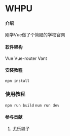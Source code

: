 # WHPU

#### 介绍
刚学Vue做了个简陋的学校官网

#### 软件架构
Vue
Vue-router
Vant

#### 安装教程

  `npm install`
### 使用教程
 `npm run build`
 `num run dev`
 

#### 参与贡献

1.  尤乐娃子

